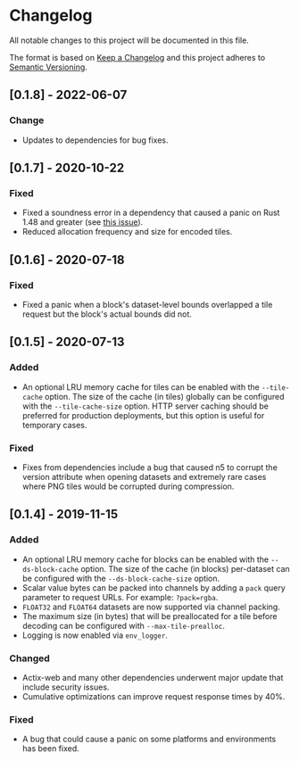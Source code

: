 # Changelog
All notable changes to this project will be documented in this file.

The format is based on [Keep a Changelog](http://keepachangelog.com/en/1.0.0/)
and this project adheres to [Semantic Versioning](http://semver.org/spec/v2.0.0.html).


## [0.1.8] - 2022-06-07
### Change
- Updates to dependencies for bug fixes.

## [0.1.7] - 2020-10-22
### Fixed
- Fixed a soundness error in a dependency that caused a panic on Rust 1.48 and
  greater (see
  [this issue](https://github.com/contain-rs/linked-hash-map/pull/100)).
- Reduced allocation frequency and size for encoded tiles.

## [0.1.6] - 2020-07-18
### Fixed
- Fixed a panic when a block's dataset-level bounds overlapped a tile request
  but the block's actual bounds did not.

## [0.1.5] - 2020-07-13
### Added
- An optional LRU memory cache for tiles can be enabled with the `--tile-cache`
  option. The size of the cache (in tiles) globally can be configured with the
  `--tile-cache-size` option. HTTP server caching should be preferred for
  production deployments, but this option is useful for temporary cases.

### Fixed
- Fixes from dependencies include a bug that caused n5 to corrupt the version
  attribute when opening datasets and extremely rare cases where PNG tiles
  would be corrupted during compression.

## [0.1.4] - 2019-11-15
### Added
- An optional LRU memory cache for blocks can be enabled with the
  `--ds-block-cache` option. The size of the cache (in blocks) per-dataset can
  be configured with the `--ds-block-cache-size` option.
- Scalar value bytes can be packed into channels by adding a `pack` query
  parameter to request URLs. For example: `?pack=rgba`.
- `FLOAT32` and `FLOAT64` datasets are now supported via channel packing.
- The maximum size (in bytes) that will be preallocated for a tile before
  decoding can be configured with `--max-tile-prealloc`.
- Logging is now enabled via `env_logger`.

### Changed
- Actix-web and many other dependencies underwent major update that include
  security issues.
- Cumulative optimizations can improve request response times by 40%.

### Fixed
- A bug that could cause a panic on some platforms and environments has been
  fixed.
